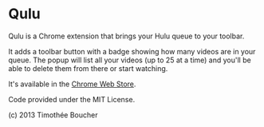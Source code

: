 Qulu
====

Qulu is a Chrome extension that brings your Hulu queue to your toolbar.

It adds a toolbar button with a badge showing how many videos are in your queue. The popup will list all your videos (up to 25 at a time) and you'll be able to delete them from there or start watching.

It's available in the [Chrome Web Store](https://chrome.google.com/webstore/detail/qulu-%E2%80%93-your-hulu-queue/iggfkakbafpkgjaocfjaoehcclhcjckb).

Code provided under the MIT License.

(c) 2013 Timothée Boucher

